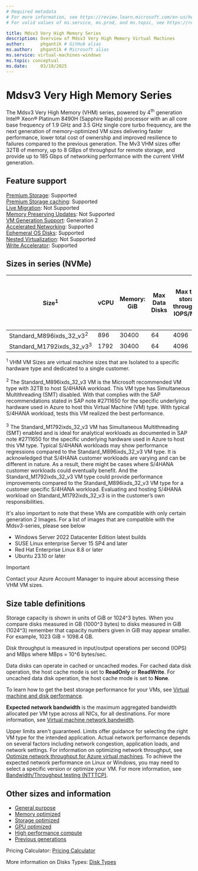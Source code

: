 ```yaml
---
# Required metadata
# For more information, see https://review.learn.microsoft.com/en-us/help/platform/learn-editor-add-metadata?branch=main
# For valid values of ms.service, ms.prod, and ms.topic, see https://review.learn.microsoft.com/en-us/help/platform/metadata-taxonomies?branch=main

title: Mdsv3 Very High Memory Series
description: Overview of Mdsv3 Very High Memory Virtual Machines
author:      phgantik # GitHub alias
ms.author:   phgantik # Microsoft alias
ms.service: virtual-machines-windows
ms.topic: conceptual
ms.date:     03/18/2025
---
```


# Mdsv3 Very High Memory Series

The Mdsv3 Very High Memory (VHM) series, powered by 4<sup>th</sup> generation Intel® Xeon® Platinum 8490H (Sapphire Rapids) processor with an all core base frequency of 1.9 GHz and 3.5 GHz single core turbo frequency, are the next generation of memory-optimized VM sizes delivering faster performance, lower total cost of ownership and improved resilience to failures compared to the previous generation. The Mv3 VHM sizes offer 32TB of memory, up to 8 GBps of throughput for remote storage, and provide up to 185 Gbps of networking performance with the current VHM generation.

## Feature support

[Premium Storage](/azure/virtual-machines/premium-storage-performance): Supported<br>[Premium Storage caching](/azure/virtual-machines/premium-storage-performance): Supported<br>[Live Migration](/azure/virtual-machines/maintenance-and-updates): Not Supported<br>[Memory Preserving Updates](/azure/virtual-machines/maintenance-and-updates): Not Supported<br>[VM Generation Support](/azure/virtual-machines/generation-2): Generation 2<br>[Accelerated Networking](/azure/virtual-network/create-vm-accelerated-networking-cli): Supported<br>[Ephemeral OS Disks](/azure/virtual-machines/ephemeral-os-disks): Supported<br>[Nested Virtualization](/virtualization/hyper-v-on-windows/user-guide/nested-virtualization): Not Supported<br>[Write Accelerator](/azure/virtual-machines/how-to-enable-write-accelerator): Supported

## Sizes in series (NVMe)

| **Size**<sup>1</sup> | **vCPU** | **Memory: GiB** | **Max Data Disks** | **Max temp storage throughput: IOPS/MBps** | **Max un-cached Premium** **SSD  throughput: IOPS/MBps** | **Max un-cached Ultra Disk and Premium SSD V2 disk throughput: IOPS/MBps** | **NIC's (max)** | **Max network bandwidth (Mbps)**  |
|---|---|---|---|---|---|---|---|---|
| Standard_M896ixds_32_v3<sup>2</sup> | 896 | 30400 | 64 | 4096 | 110000/8000 | 200000/8000 | 8 | 185000 |
| Standard_M1792ixds_32_v3<sup>3</sup> | 1792 | 30400 | 64 | 4096 | 110000/8000 | 200000/8000 | 8 | 185000 |

<sup>1</sup> VHM VM Sizes are virtual machine sizes that are Isolated to a specific hardware type and dedicated to a single customer.<br>   
<sup>2</sup> The Standard_M896ixds_32_v3 VM is the Microsoft recommended VM type with 32TB to host S/4HANA workload. This VM type has Simultaneous Multithreading (SMT) disabled. With that complies with the SAP recommendations stated in SAP note #2711650 for the specific underlying hardware used in Azure to host this Virtual Machine (VM) type. With typical S/4HANA workload, tests this VM realized the best performance.<br>   
<sup>3</sup> The Standard_M1792ixds_32_v3 VM has Simultaneous Multithreading (SMT) enabled and is ideal for analytical workloads as documented in SAP note #2711650 for the specific underlying hardware used in Azure to host this VM type. Typical S/4HANA workloads may show performance regressions compared to the Standard_M896ixds_32_v3 VM type. It is acknowledged that S/4HANA customer workloads are varying and can be different in nature. As a result, there might be cases where S/4HANA customer workloads could eventually benefit. And the Standard_M1792ixds_32_v3 VM type could provide performance improvements compared to the Standard_M896ixds_32_v3 VM type for a customer specific S/4HANA workload. Evaluating and hosting S/4HANA workload on Standard_M1792ixds_32_v3 is in the customer’s own responsibilities.  

It's also important to note that these VMs are compatible with only certain generation 2 Images. For a list of images that are compatible with the Mdsv3-series, please see below
- Windows Server 2022 Datacenter Edition latest builds
- SUSE Linux enterprise Server 15 SP4 and later
- Red Hat Enterprise Linux 8.8 or later
- Ubuntu 23.10 or later

> [!IMPORTANT]
> Contact your Azure Account Manager to inquire about accessing these VHM VM sizes.

## Size table definitions

Storage capacity is shown in units of GiB or 1024^3 bytes. When you compare disks measured in GB (1000^3 bytes) to disks measured in GiB (1024^3) remember that capacity numbers given in GiB may appear smaller. For example, 1023 GiB = 1098.4 GB.

Disk throughput is measured in input/output operations per second (IOPS) and MBps where MBps = 10^6 bytes/sec.

Data disks can operate in cached or uncached modes. For cached data disk operation, the host cache mode is set to **ReadOnly** or **ReadWrite**. For uncached data disk operation, the host cache mode is set to **None**.

To learn how to get the best storage performance for your VMs, see [Virtual machine and disk performance](/azure/virtual-machines/disks-performance).

**Expected network bandwidth** is the maximum aggregated bandwidth allocated per VM type across all NICs, for all destinations. For more information, see [Virtual machine network bandwidth](/azure/virtual-network/virtual-machine-network-throughput).

Upper limits aren't guaranteed. Limits offer guidance for selecting the right VM type for the intended application. Actual network performance depends on several factors including network congestion, application loads, and network settings. For information on optimizing network throughput, see [Optimize network throughput for Azure virtual machines](/azure/virtual-network/virtual-network-optimize-network-bandwidth). To achieve the expected network performance on Linux or Windows, you may need to select a specific version or optimize your VM. For more information, see [Bandwidth/Throughput testing (NTTTCP)](/azure/virtual-network/virtual-network-bandwidth-testing).

## Other sizes and information

- [General purpose](/azure/virtual-machines/sizes-general)
- [Memory optimized](/azure/virtual-machines/sizes-memory)
- [Storage optimized](/azure/virtual-machines/sizes-storage)
- [GPU optimized](/azure/virtual-machines/sizes-gpu)
- [High performance compute](/azure/virtual-machines/sizes-hpc)
- [Previous generations](/azure/virtual-machines/sizes-previous-gen)

Pricing Calculator: [Pricing Calculator](https://azure.microsoft.com/pricing/calculator/)

More information on Disks Types: [Disk Types](/azure/virtual-machines/disks-types)

